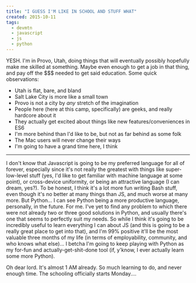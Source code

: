 ```yaml
---
title: "I GUESS I'M LIKE IN SCHOOL AND STUFF WHAT"
created: 2015-10-11
tags:
  - devmtn
  - javascript
  - js
  - python
---
```


YESH. I'm in Provo, Utah, doing things that will eventually possibly hopefully
make me skilled at something. Maybe even enough to get a job in that thing, and
pay off the $$$ needed to get said education. Some quick observations:

* Utah is flat, bare, and bland
* Salt Lake City is more like a small town
* Provo is not a city by _any_ stretch of the imagination
* People here (here at this camp, specifically) are geeks, and really hardcore about it
* They actually get excited about things like new features/conveniences in ES6
* I'm more behind than I'd like to be, but not as far behind as some folk
* The Mac users will never change their ways
* I'm going to have a grand time here, I think

---------

I don't know that Javascript is going to be my preferred language for all of
forever, especially since it's not really the greatest with things like
super-low-level stuff (yes, I'd like to get familiar with machine language at
some point), or cross-device uniformity, or being an attractive language (I
can dream, yes?). To be honest, I think it's a lot more fun writing Bash
stuff, even though it's no better at many things than JS, and much worse at
many more. But Python... I can see Python being a more productive language,
personally, in the future. For me. I've yet to find any problem to which there
were not already two or three good solutions in Python, and usually there's
one that seems to perfectly suit my needs. So while I think it's going to be
incredibly useful to learn everything I can about JS (and this is going to be
a really great place to get into that), and I'm 99% positive it'll be the most
valuable three months of my life (in terms of employability, community, and
who knows what else)... I betcha I'm going to keep playing with Python as my
for-fun and actually-get-shit-done tool (if, y'know, I ever actually learn
some more Python).

Oh dear lord. It's almost 1 AM already. So much learning to do, and never
enough time. The schooling officially starts Monday....
